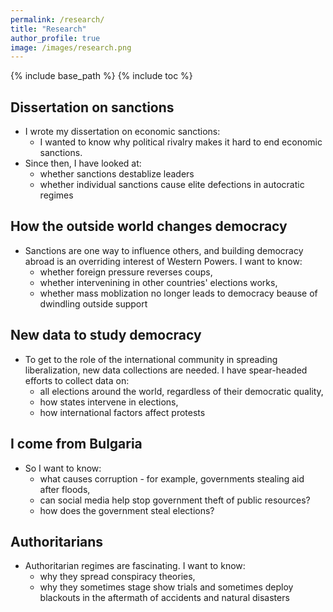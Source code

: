 ```yaml
---
permalink: /research/
title: "Research"
author_profile: true
image: /images/research.png
---
```


{% include base_path %}
{% include toc %}


## Dissertation on sanctions

* I wrote my dissertation on economic sanctions:
  * I wanted to know why political rivalry makes it hard to end economic sanctions.
* Since then, I have looked at:
  * whether sanctions destablize leaders
  * whether individual sanctions cause elite defections in autocratic regimes


## How the outside world changes democracy 

* Sanctions are one way to influence others, and building democracy abroad is an overriding interest of Western Powers. I want to know: 
  * whether foreign pressure reverses coups,
  * whether intervenining in other countries' elections works, 
  * whether mass moblization no longer leads to democracy beause of dwindling outside support  

##  New data to study democracy

* To get to the role of the international community in spreading liberalization, new data collections are needed. I have spear-headed efforts to collect data on:  
  * all elections around the world, regardless of their democratic quality,
  * how states intervene in elections, 
  * how international factors affect protests 

##  I come from Bulgaria

* So I want to know:  
  * what causes corruption - for example, governments stealing aid after floods,
  * can social media help stop government theft of public resources? 
  * how does the government steal elections? 

##  Authoritarians

* Authoritarian regimes are fascinating. I want to know:  
  * why they spread conspiracy theories,
  * why they sometimes stage show trials and sometimes deploy blackouts in the aftermath of accidents and natural disasters
